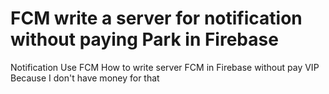 
# FCM write a server for notification without paying Park in Firebase

Notification Use FCM
How to write server FCM in Firebase without pay VIP
Because I don't have money for that

        